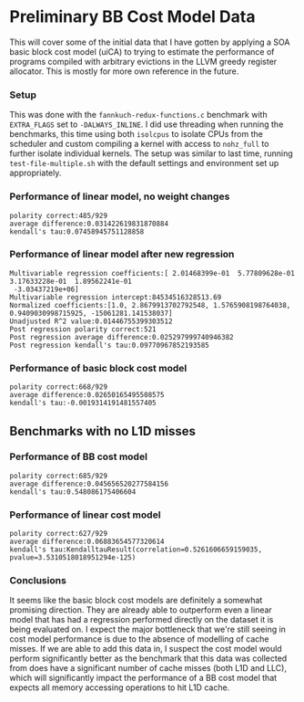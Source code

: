 # Preliminary BB Cost Model Data

This will cover some of the initial data that I have gotten by applying a SOA
basic block cost model (uiCA) to trying to estimate the performance of programs
compiled with arbitrary evictions in the LLVM greedy register allocator. This
is mostly for more own reference in the future.

### Setup

This was done with the `fannkuch-redux-functions.c` benchmark with `EXTRA_FLAGS`
set to `-DALWAYS_INLINE`. I did use threading when running the benchmarks, this
time using both `isolcpus` to isolate CPUs from the scheduler and custom compiling
a kernel with access to `nohz_full` to further isolate individual kernels.
The setup was similar to last time, running `test-file-multiple.sh` with the
default settings and environment set up appropriately.

### Performance of linear model, no weight changes

```
polarity correct:485/929
average difference:0.031422619831870884
kendall's tau:0.07458945751128858
```

### Performance of linear model after new regression

```
Multivariable regression coefficients:[ 2.01468399e-01  5.77809628e-01  3.17633228e-01  1.89562241e-01
 -3.03437219e+06]
Multivariable regression intercept:84534516328513.69
Normalized coefficients:[1.0, 2.8679913702792548, 1.5765908198764038, 0.9409030998715925, -15061281.141538037]
Unadjusted R^2 value:0.01446755399303512
Post regression polarity correct:521
Post regression average difference:0.025297999740946382
Post regression kendall's tau:0.09770967852193585
```

### Performance of basic block cost model

```
polarity correct:668/929
average difference:0.02650165495508575
kendall's tau:-0.0019314191481557405
```

## Benchmarks with no L1D misses

### Performance of BB cost model

```
polarity correct:685/929
average difference:0.045656520277584156
kendall's tau:0.548086175406604
```

### Performance of linear cost model

```
polarity correct:627/929
average difference:0.06883654577320614
kendall's tau:KendalltauResult(correlation=0.5261606659159035, pvalue=3.5310518018951294e-125)
```

### Conclusions

It seems like the basic block cost models are definitely a somewhat promising
direction. They are already able to outperform even a linear model that has
had a regression performed directly on the dataset it is being evaluated on.
I expect the major bottleneck that we're still seeing in cost model performance
is due to the absence of modelling of cache misses. If we are able to add
this data in, I suspect the cost model would perform significantly better as the
benchmark that this data was collected from does have a significant number of
cache misses (both L1D and LLC), which will significantly impact the performance
of a BB cost model that expects all memory accessing operations to hit L1D
cache.
